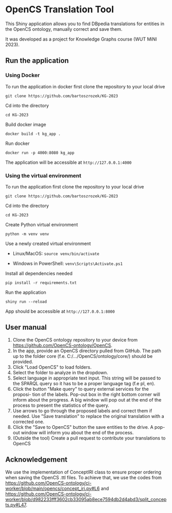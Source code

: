 # OpenCS Translation Tool

This Shiny application allows you to find DBpedia translations for entities in the OpenCS ontology, manually correct and save them.

It was developed as a project for Knowledge Graphs course (WUT MiNI 2023).


## Run the application

### Using Docker

To run the application in docker first clone the repository to your local drive

`git clone https://github.com/bartoszrozek/KG-2023`

Cd into the directory

`cd KG-2023`

Build docker image

`docker build -t kg_app .`

Run docker

`docker run -p 4000:8080 kg_app`

The application will be accessible at `http://127.0.0.1:4000`

### Using the virtual environment
To run the application first clone the repository to your local drive

`git clone https://github.com/bartoszrozek/KG-2023`

Cd into the directory

`cd KG-2023`

Create Python virtual environment

`python -m venv venv`

Use a newly created virtual environment

- Linux/MacOS:
`source venv/bin/activate`

- Windows in PowerShell:
`venv\Scripts\Activate.ps1`

Install all dependencies needed

`pip install -r requirements.txt`

Run the application

`shiny run --reload`

App should be accessible at `http://127.0.0.1:8000`

## User manual

1. Clone the OpenCS ontology repository to your device from https://github.com/OpenCS-ontology/OpenCS.
2. In the app, provide an OpenCS directory pulled from GitHub. The path up to the folder core (f.e. C:/.../OpenCS/ontology/core/) should be provided.
3. Click "Load OpenCS" to load folders.
4. Select the folder to analyze in the dropdown.
5. Select language in appropriate text input. This string will be passed to
the SPARQL query so it has to be a proper language tag (f.e pl, en).
6. Click the button "Make query" to query external services for the proposi-
tion of the labels. Pop-out box in the right bottom corner will inform
about the progress. A big window will pop out at the end of the
process to present the statistics of the query.
7. Use arrows to go through the proposed labels and correct them if
needed. Use "Save translation" to replace the original translation with a
corrected one.
8. Click the "Save to OpenCS" button the save entities to the drive. A
pop-out window will inform you about the end of the process.
9. (Outside the tool) Create a pull request to contribute your translations to OpenCS



## Acknowledgement

We use the implementation of ConceptIRI class to ensure proper ordering when saving the OpenCS .ttl files. To achieve that, we use the codes from https://github.com/OpenCS-ontology/ci-worker/blob/main/opencs/concept_iri.py#L6 and https://github.com/OpenCS-ontology/ci-worker/blob/d982233fff3602cb33095ab8ece7594db2d4abd3/split_concepts.py#L47.


